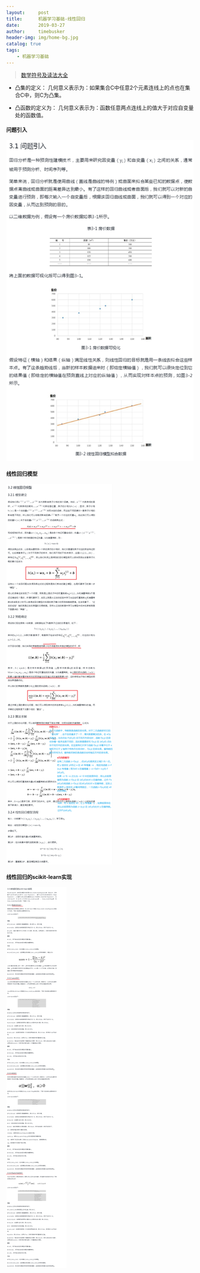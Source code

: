 ```yaml
---
layout:     post
title:      机器学习基础-线性回归
date:       2019-03-27
author:     timebusker
header-img: img/home-bg.jpg
catalog: true
tags:
    - 机器学习基础
---
```


> [数学符号及读法大全](https://blog.csdn.net/qq_37212752/article/details/83956265)

- 凸集的定义：
几何意义表示为：如果集合C中任意2个元素连线上的点也在集合C中，则C为凸集。

- 凸函数的定义为：
几何意义表示为：函数任意两点连线上的值大于对应自变量处的函数值。

#### 问题引入

![机器学习基础](img/older/algorithm/03/1.png)


#### 线性回归模型

![机器学习基础](img/older/algorithm/03/2.png)


#### 线性回归的scikit-learn实现

![机器学习基础](img/older/algorithm/03/3.png)

